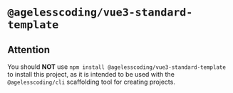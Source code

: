 # `@agelesscoding/vue3-standard-template`

## Attention

You should **NOT** use `npm install @agelesscoding/vue3-standard-template` to install this project, as it is intended to be used with the `@agelesscoding/cli` scaffolding tool for creating projects.
